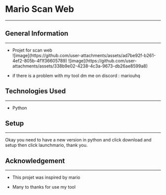 <h1>Mario Scan Web</h1>
<hr><h2>General Information</h2>
<hr><ul>
<li>Projet for scan web</li>
  ![image](https://github.com/user-attachments/assets/ad7be92f-b261-4ef2-805b-4f1f36605789)
  ![image](https://github.com/user-attachments/assets/338b9e02-4238-4c3a-9673-db26ae8599a8)

</ul><ul>
<li>if there is a problem with my tool dm me on discord : mariouhq</li>
</ul><h2>Technologies Used</h2>
<hr><ul>
<li>Python</li>
</ul><h2>Setup</h2>
<hr><p>Okay you need to have a new version in python and click download and setup then click launchmario, thank you.</p><h2>Acknowledgement</h2>
<hr><ul>
<li>This projet was inspired by mario</li>
</ul><ul>
<li>Many to thanks for use my tool</li>
</ul>
